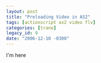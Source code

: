 ```yaml
---
layout: post
title: "Preloading Video in AS2"
tags: [actionscript as2 video flv]
categories: [trane]
legacy_id: 9
date: "2006-12-10 -0300"
---
```


I'm here